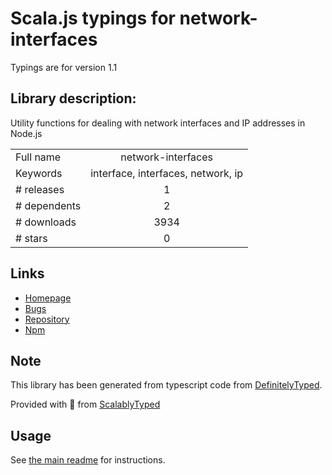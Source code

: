 
# Scala.js typings for network-interfaces

Typings are for version 1.1

## Library description:
Utility functions for dealing with network interfaces and IP addresses in Node.js

|                    |                 |
| ------------------ | :-------------: |
| Full name          | network-interfaces |
| Keywords           | interface, interfaces, network, ip |
| # releases         | 1 |
| # dependents       | 2 |
| # downloads        | 3934 |
| # stars            | 0 |

## Links
- [Homepage](https://github.com/Wizcorp/network-interfaces#readme)
- [Bugs](https://github.com/Wizcorp/network-interfaces/issues)
- [Repository](https://github.com/Wizcorp/network-interfaces)
- [Npm](https://www.npmjs.com/package/network-interfaces)
    


## Note
This library has been generated from typescript code from [DefinitelyTyped](https://definitelytyped.org).

Provided with :purple_heart: from [ScalablyTyped](https://github.com/oyvindberg/ScalablyTyped)

## Usage
See [the main readme](../../readme.md) for instructions.


